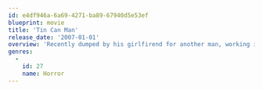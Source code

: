 ```yaml
---
id: e4df946a-6a69-4271-ba89-67940d5e53ef
blueprint: movie
title: 'Tin Can Man'
release_date: '2007-01-01'
overview: 'Recently dumped by his girlfirend for another man, working in a job he hates, things could be better for Peter.  One night, while he is alone in his apartment, there is a knock on the door.  His life will never be the same again.'
genres:
  -
    id: 27
    name: Horror
---
```

